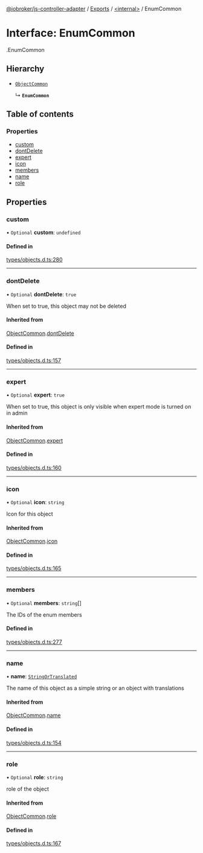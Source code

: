 [@iobroker/js-controller-adapter](../README.md) / [Exports](../modules.md) / [<internal\>](../modules/internal_.md) / EnumCommon

# Interface: EnumCommon

[<internal>](../modules/internal_.md).EnumCommon

## Hierarchy

- [`ObjectCommon`](internal_.ObjectCommon.md)

  ↳ **`EnumCommon`**

## Table of contents

### Properties

- [custom](internal_.EnumCommon.md#custom)
- [dontDelete](internal_.EnumCommon.md#dontdelete)
- [expert](internal_.EnumCommon.md#expert)
- [icon](internal_.EnumCommon.md#icon)
- [members](internal_.EnumCommon.md#members)
- [name](internal_.EnumCommon.md#name)
- [role](internal_.EnumCommon.md#role)

## Properties

### custom

• `Optional` **custom**: `undefined`

#### Defined in

[types/objects.d.ts:280](https://github.com/ioBroker/ioBroker.js-controller/blob/9bd0ce3f/packages/types/objects.d.ts#L280)

___

### dontDelete

• `Optional` **dontDelete**: ``true``

When set to true, this object may not be deleted

#### Inherited from

[ObjectCommon](internal_.ObjectCommon.md).[dontDelete](internal_.ObjectCommon.md#dontdelete)

#### Defined in

[types/objects.d.ts:157](https://github.com/ioBroker/ioBroker.js-controller/blob/9bd0ce3f/packages/types/objects.d.ts#L157)

___

### expert

• `Optional` **expert**: ``true``

When set to true, this object is only visible when expert mode is turned on in admin

#### Inherited from

[ObjectCommon](internal_.ObjectCommon.md).[expert](internal_.ObjectCommon.md#expert)

#### Defined in

[types/objects.d.ts:160](https://github.com/ioBroker/ioBroker.js-controller/blob/9bd0ce3f/packages/types/objects.d.ts#L160)

___

### icon

• `Optional` **icon**: `string`

Icon for this object

#### Inherited from

[ObjectCommon](internal_.ObjectCommon.md).[icon](internal_.ObjectCommon.md#icon)

#### Defined in

[types/objects.d.ts:165](https://github.com/ioBroker/ioBroker.js-controller/blob/9bd0ce3f/packages/types/objects.d.ts#L165)

___

### members

• `Optional` **members**: `string`[]

The IDs of the enum members

#### Defined in

[types/objects.d.ts:277](https://github.com/ioBroker/ioBroker.js-controller/blob/9bd0ce3f/packages/types/objects.d.ts#L277)

___

### name

• **name**: [`StringOrTranslated`](../modules/internal_.md#stringortranslated)

The name of this object as a simple string or an object with translations

#### Inherited from

[ObjectCommon](internal_.ObjectCommon.md).[name](internal_.ObjectCommon.md#name)

#### Defined in

[types/objects.d.ts:154](https://github.com/ioBroker/ioBroker.js-controller/blob/9bd0ce3f/packages/types/objects.d.ts#L154)

___

### role

• `Optional` **role**: `string`

role of the object

#### Inherited from

[ObjectCommon](internal_.ObjectCommon.md).[role](internal_.ObjectCommon.md#role)

#### Defined in

[types/objects.d.ts:167](https://github.com/ioBroker/ioBroker.js-controller/blob/9bd0ce3f/packages/types/objects.d.ts#L167)
